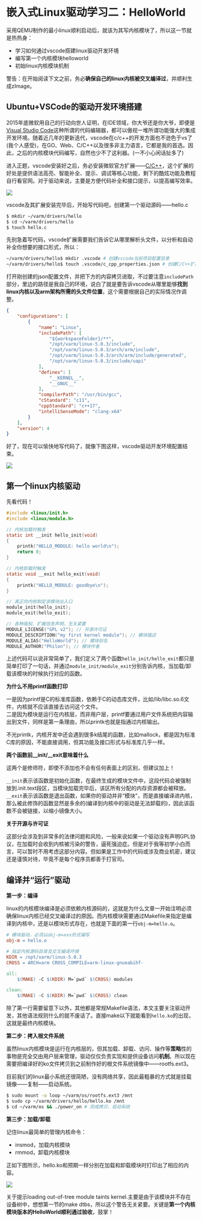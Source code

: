 # 嵌入式Linux驱动学习二：HelloWorld

采用QEMU制作的最小linux顺利启动后，就该为其写内核模块了，所以这一节就是热热身：
- 学习如何通过vscode搭建linux驱动开发环境
- 编写第一个内核模块helloworld
- 初始linux内核模块机制

警告：在开始阅读下文之前，务必**确保自己的linux内核被交叉编译过**，并顺利生成zImage。

## Ubuntu+VSCode的驱动开发环境搭建

2015年底微软用自己的行动向世人证明，在IDE领域，你大爷还是你大爷，即便是[Visual Studio Code](https://code.visualstudio.com)这种所谓的代码编辑器，都可以傲视一堆所谓功能强大的集成开发环境。随着近几年的更新迭代，vscode在c/c++的开发方面也不逊色于vs了(我个人感受)，在GO、Web、C/C++以及很多非主力语言，它都是我的首选。因此，之后的内核模块代码编写，自然也少不了这利器。(一不小心闲话扯多了)

进入正题，vscode安装好之后，务必安装微软官方扩展——[C/C++](https://marketplace.visualstudio.com/items?itemName=ms-vscode.cpptools)，这个扩展的好处是提供语法高亮、智能补全、提示、调试等核心功能，剩下的酷炫功能及教程自行看官网。对于驱动来说，主要是方便代码补全和接口提示，以提高编写效率。

![](https://i.loli.net/2019/03/25/5c98e40cd2b1b.png)

vscode及其扩展安装完毕后，开始写代码吧，创建第一个驱动源码——hello.c
```sh
$ mkdir ~/varm/drivers/hello
$ cd ~/varm/drivers/hello
$ touch hello.c
```

先别急着写代码，vscode扩展需要我们告诉它从哪里解析头文件，以分析和自动补全你想要的接口形式，所以：
```sh
~/varm/drivers/hello$ mkdir .vscode # 创建vscode当前项目配置目录
~/varm/drivers/hello$ touch .vscode/c_cpp_properties.json # 创建C/C++扩展的配置
```

打开刚创建的json配置文件，并把下方的内容拷贝进取，不过要注意`includePath`部分，里边的路径是我自己的环境，说白了就是要告诉vscode从哪里能够**找到linux内核以及arm架构所需的头文件位置**，这个需要根据自己的实际情况作调整。

```json
{
    "configurations": [
        {
            "name": "Linux",
            "includePath": [
                "${workspaceFolder}/**",
                "/opt/varm/linux-5.0.3/include",
                "/opt/varm/linux-5.0.3/arch/arm/include",
                "/opt/varm/linux-5.0.3/arch/arm/include/generated",
                "/opt/varm/linux-5.0.3/include/uapi"
            ],
            "defines": [
                "__KERNEL__",
                "__GNUC__"
            ],
            "compilerPath": "/usr/bin/gcc",
            "cStandard": "c11",
            "cppStandard": "c++17",
            "intelliSenseMode": "clang-x64"
        }
    ],
    "version": 4
}
```

好了，现在可以愉快地写代码了，就像下图这样，vscode驱动开发环境配置结束。

![](https://i.loli.net/2019/03/25/5c98ef6a9633b.gif)

## 第一个linux内核驱动

先看代码！

```c
#include <linux/init.h>
#include <linux/module.h>

// 内核加载时触发
static int __init hello_init(void)
{
    printk("HELLO_MODULE: hello world\n");
    return 0;
}

// 内核卸载时触发
static void __exit hello_exit(void)
{
    printk("HELLO_MODULE: goodbye\n");
}

// 真正向内核制定该模块出入口
module_init(hello_init);
module_exit(hello_exit);

// 各种版权、扩展信息声明，无关紧要
MODULE_LICENSE("GPL v2"); // 开源许可证
MODULE_DESCRIPTION("my first kernel module"); // 模块描述
MODULE_ALIAS("HelloWorld"); // 模块别名
MODULE_AUTHOR("Philon"); // 模块作者
```

上述代码可以说非常简单了，我们定义了两个函数`hello_init/hello_exit`都只是简单打印了一句话，并通过`module_init/module_exit`分别告诉内核，当加载/卸载该模块的时候执行对应的函数。

**为什么不用printf函数打印**

一是因为printf是C的标准库函数，依赖于C的动态库文件，比如/lib/libc.so.6文件，内核就不应该直接去访问这个文件。  
二是因为模块是运行在内核层，而非用户层，printf要通过用户文件系统把内容输出到文件，同样是第一条理由，所以printk也就是指通过内核输出。

不光printk，内核开发中还会遇到很多k结尾的函数，比如mallock，都是因为标准C库的原因，不能直接调用，但其功能及接口形式与标准库几乎一样。

**两个函数前__init/__exit意味着什么**

这两个是修师符，即使不添加也不会有任何表面上的区别，但建议加上！

`__init`表示该函数是初始化函数，在最终生成的模块文件中，这段代码会被强制放到.init.text段区，当模块加载完毕后，该区所有分配的内存资源都会被释放。
`__exit`表示该函数是退出函数，如果你的驱动并非“模块”，而是直接编译进内核，那么被此修饰的函数显然是多余的(编译到内核中的驱动是无法卸载的)，因此该函数不会被链接，以缩小镜像大小。

**关于开源与许可证**

这部分会涉及到非常多的法律问题和风险，一般来说如果一个驱动没有声明GPL协议，在加载时会收到内核被污染的警告，逼死强迫症。但是对于我等初学小白而言，可以暂时不用考虑这部分内容。但如果是工作中的代码或涉及商业机密，建议还是谨慎对待，毕竟不是每个程序员都善于打官司。

## 编译并“运行”驱动

**第一步：编译**

linux的内核模块编译是必须依赖内核源码的，这就是为什么文章一开始注明必须确保linux内核已经交叉编译过的原因。而内核模块需要通过Makefile来指定是编译到内核中，还是以模块形式存在，也就是下面的第一行`obj-m=hello.o`。

```makefile
# 模块驱动，必须以obj-m=xxx形式编写
obj-m = hello.o

# 指定内核源码目录及交叉编译环境
KDIR = /opt/varm/linux-5.0.3
CROSS = ARCH=arm CROSS_COMPILE=arm-linux-gnueabihf-

all:
	$(MAKE) -C $(KDIR) M=`pwd` $(CROSS) modules

clean:
	$(MAKE) -C $(KDIR) M=`pwd` $(CROSS) clean
```

除了第一行需要留意下以外，其他都是常规Makefile语法，本文主要关注驱动开发，其他语法规则什么的就不废话了。直接make以下就能看到`hello.ko`的出现，这就是最终内核模块。

**第二步：拷入根文件系统**

虽然linux内核模块是运行在内核层的，但其加载、卸载、访问、操作等**策略**性的事物是完全交由用户层来管理，驱动仅仅负责实现和提供设备访问**机制**。所以现在需要把编译好的ko文件拷贝到之前制作好的根文件系统镜像中——rootfs.ext3。

目前我们的linux最小系统还很简陋，没有网络共享，因此最粗暴的方式就是挂载镜像——复制——启动系统。
```sh
$ sudo mount -o loop ~/varm/os/rootfs.ext3 /mnt
$ sudo cp ~/varm/drivers/hello/hello.ko /mnt
$ cd ~/varm/os && ./power_on # 完成拷贝，启动系统
```

**第三步：加载/卸载**

记住linux最简单的管理内核命令：
- insmod，加载内核模块
- rmmod，卸载内核模块

正如下图所示，hello.ko和预期一样分别在加载和卸载模块时打印出了相应的内容。

![](https://i.loli.net/2019/03/25/5c98fa2533f3b.png)

关于提示loading out-of-tree module taints kernel.主要是由于该模块并不存在设备树中，想想第一节的make dtbs，所以这个警告无关紧要。关键是**第一个内核模块版本的HelloWorld顺利通过验收**，鼓掌！